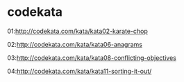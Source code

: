 # codekata
01:http://codekata.com/kata/kata02-karate-chop

02:http://codekata.com/kata/kata06-anagrams

03:http://codekata.com/kata/kata08-conflicting-objectives

04:http://codekata.com/kata/kata11-sorting-it-out/

